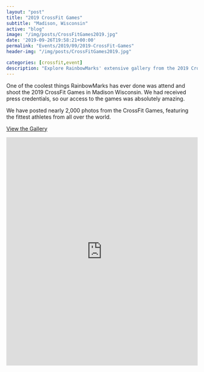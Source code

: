 ```yaml
---
layout: "post"
title: "2019 CrossFit Games"
subtitle: "Madison, Wisconsin"
active: "blog"
image: "/img/posts/CrossFitGames2019.jpg"
date: '2019-09-26T19:58:21+00:00'
permalink: "Events/2019/09/2019-CrossFit-Games"
header-img: "/img/posts/CrossFitGames2019.jpg"

categories: [crossfit,event]
description: "Explore RainbowMarks' extensive gallery from the 2019 CrossFit Games, featuring photos of the world's fittest athletes in action."
---
```

One of the coolest things RainbowMarks has ever done was attend and shoot the 2019 CrossFit Games in Madison Wisconsin. We had received press credentials, so our access to the games was absolutely amazing.

We have posted nearly 2,000 photos from the CrossFit Games, featuring the fittest athletes from all over the world.

[View the Gallery](https://photos.rainbowmarks.com/2019-CrossFit-Games)

<iframe src="https://photos.rainbowmarks.com/frame/slideshow?key=RzMRJS&speed=3&transition=fade&autoStart=1&captions=0&navigation=0&playButton=0&randomize=0&transitionSpeed=2" width="100%" height="600" frameborder="no" scrolling="no"></iframe>
